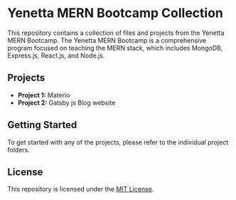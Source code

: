 # Yenetta MERN Bootcamp Collection

This repository contains a collection of files and projects from the Yenetta MERN Bootcamp. The Yenetta MERN Bootcamp is a comprehensive program focused on teaching the MERN stack, which includes MongoDB, Express.js, React.js, and Node.js.

## Projects

- **Project 1:** Materio
- **Project 2:** Gatsby js Blog website

## Getting Started

To get started with any of the projects, please refer to the individual project folders.

## License

This repository is licensed under the [MIT License](LICENSE).
